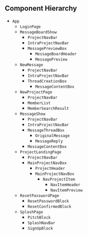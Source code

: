 ## Component Hierarchy

* `App`
  * `LoginPage`
  * `MessageBoardShow`
    * `ProjectNavBar`
    * `IntraProjectNavBar`
    * `MessagePreviewBox`
      * `MessageBoardHeader`
      * `MessagePreview`
  * `NewMessage`
    * `ProjectNavBar`
    * `IntraProjectNavBar`
    * `ThreadCreationBox`
      * `MessageContentBox`
  * `NewProjectPage`
    * `ProjectNavBar`
    * `MemberList`
    * `MemberSearchResult`
  * `MessageShow`
    * `ProjectNavBar`
    * `IntraProjectNavBar`
    * `MessageThreadBox`
      * `OriginalMessage`
      * `MessageReply`
    * `MessageContentBox`
  * `ProjectLandingPage`
    * `ProjectNavBar`
    * `MainProjectNavBox`
      * `ProjectHeader`
      * `MainProjectNavBox`
        * `NavProjectItem`
          * `NavItemHeader`
          * `NavItemPreview`
  * `ResetPasswordPage`        
    * `ResetPasswordBlock`
    * `ResetConfirmedBlock`
  * `SplashPage`
    * `PitchBlock`
    * `SplashNavBar`
    * `SignUpBlock`

